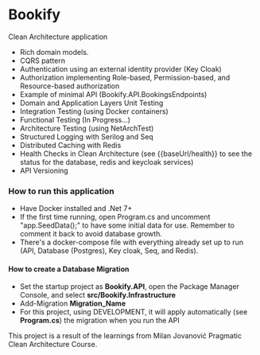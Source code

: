 # Bookify

Clean Architecture application
* Rich domain models.
* CQRS pattern
* Authentication using an external identity provider (Key Cloak)
* Authorization implementing Role-based, Permission-based, and Resource-based authorization
* Example of minimal API (Bookify.API.BookingsEndpoints)
* Domain and Application Layers Unit Testing
* Integration Testing (using Docker containers)
* Functional Testing (In Progress...)
* Architecture Testing (using NetArchTest)
* Structured Logging with Serilog and Seq
* Distributed Caching with Redis
* Health Checks in Clean Architecture (see {{baseUrl/health}} to see the status for the database, redis and keycloak services)
* API Versioning
  
### How to run this application
* Have Docker installed and .Net 7+
* If the first time running, open Program.cs and uncomment "app.SeedData();" to have some initial data for use. Remember to comment it back to avoid database growth.
* There's a docker-compose file with everything already set up to run (API, Database (Postgres), Key cloak, Seq, and Redis).

#### How to create a Database Migration
* Set the startup project as **Bookify.API**, open the Package Manager Console, and select **src/Bookify.Infrastructure**
* Add-Migration **Migration_Name**
* For this project, using DEVELOPMENT, it will apply automatically (see **Program.cs**) the migration when you run the API

This project is a result of the learnings from Milan Jovanović Pragmatic Clean Architecture Course.
